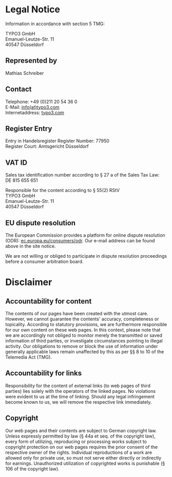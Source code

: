# Legal Notice

Information in accordance with section 5 TMG:

TYPO3 GmbH  
Emanuel-Leutze-Str. 11  
40547 Düsseldorf

## Represented by

Mathias Schreiber

## Contact

Telephone: +49 (0)211 20 54 36 0  
E-Mail: [info(at)typo3.com](mailto:info@typo3.com)  
Internetaddress: [typo3.com](https://typo3.com)

## Register Entry

Entry in Handelsregister
Register Number: 77950  
Register Court: Amtsgericht Düsseldorf

## VAT ID

Sales tax identification number according to § 27 a of the Sales Tax Law:  
DE 815 655 651

Responsible for the content according to § 55(2) RStV  
TYPO3 GmbH  
Emanuel-Leutze-Str. 11  
40547 Düsseldorf


## EU dispute resolution

The European Commission provides a platform for online dispute resolution (ODR): [ec.europa.eu/consumers/odr](https://ec.europa.eu/consumers/odr).
Our e-mail address can be found above in the site notice.

We are not willing or obliged to participate in dispute resolution proceedings before a consumer arbitration board.

# Disclaimer

## Accountability for content

The contents of our pages have been created with the utmost care. However, we cannot guarantee the contents' accuracy, completeness or topicality. According to statutory provisions, we are furthermore responsible for our own content on these web pages. In this context, please note that we are accordingly not obliged to monitor merely the transmitted or saved information of third parties, or investigate circumstances pointing to illegal activity. Our obligations to remove or block the use of information under generally applicable laws remain unaffected by this as per §§ 8 to 10 of the Telemedia Act (TMG).

## Accountability for links
Responsibility for the content of external links (to web pages of third parties) lies solely with the operators of the linked pages. No violations were evident to us at the time of linking. Should any legal infringement become known to us, we will remove the respective link immediately.

## Copyright

Our web pages and their contents are subject to German copyright law. Unless expressly permitted by law (§ 44a et seq. of the copyright law), every form of utilizing, reproducing or processing works subject to copyright protection on our web pages requires the prior consent of the respective owner of the rights. Individual reproductions of a work are allowed only for private use, so must not serve either directly or indirectly for earnings. Unauthorized utilization of copyrighted works is punishable (§ 106 of the copyright law).